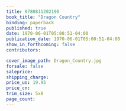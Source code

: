 ```yaml
---
title: 9780811202190
book_title: "Dragon Country"
binding: paperback
published: true
date: 1970-06-01T05:00:51-04:00
publication_date: 1970-06-01T05:00:51-04:00
show_in_forthcoming: false
contributors:

cover_image_path: Dragon_Country.jpg
forsale: false
saleprice:
shipping_charge:
price_us: 19.95
price_cn:
trim_size: 5x8
page_count:
---
```


